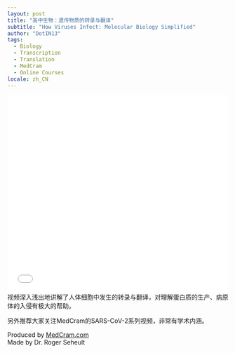 ```yaml
---
layout: post
title: "高中生物：遗传物质的转录与翻译"
subtitle: "How Viruses Infect: Molecular Biology Simplified"
author: "DotIN13"
tags:
  - Biology
  - Transcription
  - Translation
  - MedCram
  - Online Courses
locale: zh_CN
---
```


<div class="video-iframe">
<iframe src="//player.bilibili.com/player.html?aid=94446303&cid=161220036&page=1&as_wide=1&high_quality=1" scrolling="no" border="0" frameborder="no" framespacing="0" allowfullscreen="true" width="100%" height="450px"> </iframe>
</div>
视频深入浅出地讲解了人体细胞中发生的转录与翻译，对理解蛋白质的生产、病原体的入侵有极大的帮助。

另外推荐大家关注MedCram的SARS-CoV-2系列视频，非常有学术内涵。

Produced by [MedCram.com](https://www.medcram.com/)  
Made by Dr. Roger Seheult